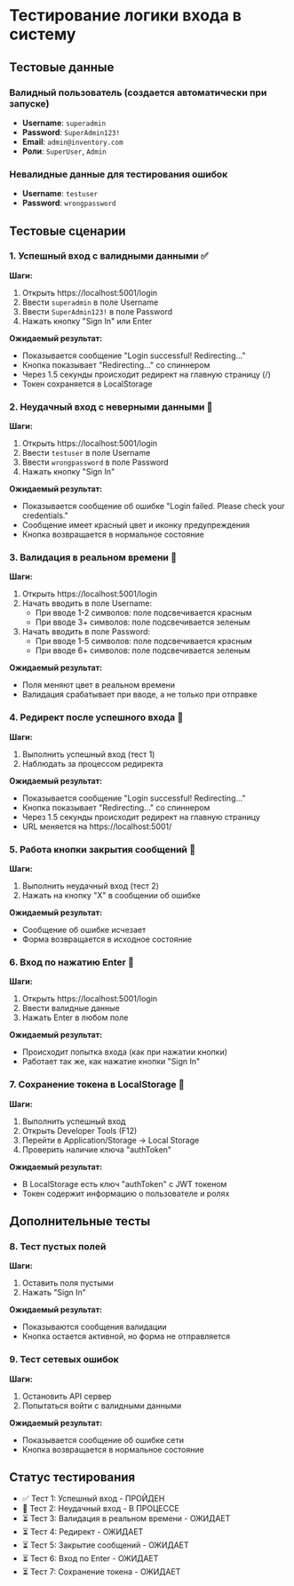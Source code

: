 # Тестирование логики входа в систему

## Тестовые данные

### Валидный пользователь (создается автоматически при запуске)
- **Username**: `superadmin`
- **Password**: `SuperAdmin123!`
- **Email**: `admin@inventory.com`
- **Роли**: `SuperUser`, `Admin`

### Невалидные данные для тестирования ошибок
- **Username**: `testuser`
- **Password**: `wrongpassword`

## Тестовые сценарии

### 1. Успешный вход с валидными данными ✅
**Шаги:**
1. Открыть https://localhost:5001/login
2. Ввести `superadmin` в поле Username
3. Ввести `SuperAdmin123!` в поле Password
4. Нажать кнопку "Sign In" или Enter

**Ожидаемый результат:**
- Показывается сообщение "Login successful! Redirecting..."
- Кнопка показывает "Redirecting..." со спиннером
- Через 1.5 секунды происходит редирект на главную страницу (/)
- Токен сохраняется в LocalStorage

### 2. Неудачный вход с неверными данными 🔄
**Шаги:**
1. Открыть https://localhost:5001/login
2. Ввести `testuser` в поле Username
3. Ввести `wrongpassword` в поле Password
4. Нажать кнопку "Sign In"

**Ожидаемый результат:**
- Показывается сообщение об ошибке "Login failed. Please check your credentials."
- Сообщение имеет красный цвет и иконку предупреждения
- Кнопка возвращается в нормальное состояние

### 3. Валидация в реальном времени 🔄
**Шаги:**
1. Открыть https://localhost:5001/login
2. Начать вводить в поле Username:
   - При вводе 1-2 символов: поле подсвечивается красным
   - При вводе 3+ символов: поле подсвечивается зеленым
3. Начать вводить в поле Password:
   - При вводе 1-5 символов: поле подсвечивается красным
   - При вводе 6+ символов: поле подсвечивается зеленым

**Ожидаемый результат:**
- Поля меняют цвет в реальном времени
- Валидация срабатывает при вводе, а не только при отправке

### 4. Редирект после успешного входа 🔄
**Шаги:**
1. Выполнить успешный вход (тест 1)
2. Наблюдать за процессом редиректа

**Ожидаемый результат:**
- Показывается сообщение "Login successful! Redirecting..."
- Кнопка показывает "Redirecting..." со спиннером
- Через 1.5 секунды происходит редирект на главную страницу
- URL меняется на https://localhost:5001/

### 5. Работа кнопки закрытия сообщений 🔄
**Шаги:**
1. Выполнить неудачный вход (тест 2)
2. Нажать на кнопку "X" в сообщении об ошибке

**Ожидаемый результат:**
- Сообщение об ошибке исчезает
- Форма возвращается в исходное состояние

### 6. Вход по нажатию Enter 🔄
**Шаги:**
1. Открыть https://localhost:5001/login
2. Ввести валидные данные
3. Нажать Enter в любом поле

**Ожидаемый результат:**
- Происходит попытка входа (как при нажатии кнопки)
- Работает так же, как нажатие кнопки "Sign In"

### 7. Сохранение токена в LocalStorage 🔄
**Шаги:**
1. Выполнить успешный вход
2. Открыть Developer Tools (F12)
3. Перейти в Application/Storage → Local Storage
4. Проверить наличие ключа "authToken"

**Ожидаемый результат:**
- В LocalStorage есть ключ "authToken" с JWT токеном
- Токен содержит информацию о пользователе и ролях

## Дополнительные тесты

### 8. Тест пустых полей
**Шаги:**
1. Оставить поля пустыми
2. Нажать "Sign In"

**Ожидаемый результат:**
- Показываются сообщения валидации
- Кнопка остается активной, но форма не отправляется

### 9. Тест сетевых ошибок
**Шаги:**
1. Остановить API сервер
2. Попытаться войти с валидными данными

**Ожидаемый результат:**
- Показывается сообщение об ошибке сети
- Кнопка возвращается в нормальное состояние

## Статус тестирования

- ✅ Тест 1: Успешный вход - ПРОЙДЕН
- 🔄 Тест 2: Неудачный вход - В ПРОЦЕССЕ
- ⏳ Тест 3: Валидация в реальном времени - ОЖИДАЕТ
- ⏳ Тест 4: Редирект - ОЖИДАЕТ
- ⏳ Тест 5: Закрытие сообщений - ОЖИДАЕТ
- ⏳ Тест 6: Вход по Enter - ОЖИДАЕТ
- ⏳ Тест 7: Сохранение токена - ОЖИДАЕТ
